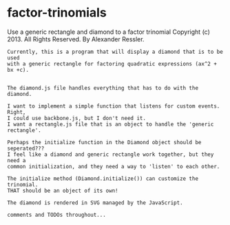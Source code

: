 factor-trinomials
=================

Use a generic rectangle and diamond to a factor trinomial
    Copyright (c) 2013. All Rights Reserved. 
        By Alexander Ressler.



        
    Currently, this is a program that will display a diamond that is to be used
    with a generic rectangle for factoring quadratic expressions (ax^2 + bx +c).
        
        
    The diamond.js file handles everything that has to do with the diamond.
    
    I want to implement a simple function that listens for custom events. Right,
    I could use backbone.js, but I don't need it. 
    I want a rectangle.js file that is an object to handle the 'generic rectangle'.
    
    Perhaps the initialize function in the Diamond object should be seperated???
    I feel like a diamond and generic rectangle work together, but they need a 
    common initialization, and they need a way to 'listen' to each other. 

    The initialize method (Diamond.initialize()) can customize the trinomial.
    THAT should be an object of its own!    

    The diamond is rendered in SVG managed by the JavaScript. 
            
    comments and TODOs throughout...
 
